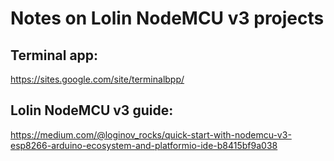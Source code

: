 # Notes on Lolin NodeMCU v3 projects

## Terminal app:

https://sites.google.com/site/terminalbpp/



## Lolin NodeMCU v3 guide:

https://medium.com/@loginov_rocks/quick-start-with-nodemcu-v3-esp8266-arduino-ecosystem-and-platformio-ide-b8415bf9a038
